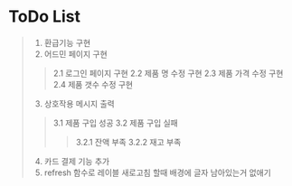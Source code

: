 # ToDo List
> 1. 환급기능 구현
> 2. 어드민 페이지 구현
> > 2.1 로그인 페이지 구현
> > 2.2 제품 명 수정 구현
> > 2.3 제품 가격 수정 구현
> > 2.4 제품 갯수 수정 구현
> 3. 상호작용 메시지 출력
> > 3.1 제품 구입 성공
> > 3.2 제품 구입 실패
> > > 3.2.1 잔액 부족
> > > 3.2.2 재고 부족
> 4. 카드 결제 기능 추가
> 5. refresh 함수로 레이블 새로고침 할때 배경에 글자 남아있는거 없애기
